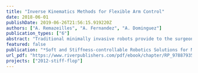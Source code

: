```yaml
---
title: "Inverse Kinematics Methods for Flexible Arm Control"
date: 2018-06-01
publishDate: 2019-06-26T21:56:15.919220Z
authors: ["A. Remazeilles", "A. Fernandez", "A. Dominguez"]
publication_types: ["6"]
abstract: "Traditional minimally invasive robots provide to the surgeon an interface for controlling the tip of the endoscopic arm in Cartesian space. We proposed therefore a similar interface for the STIFF-FLOP robot. The direct control of the tip pose was provided by an inverse kinematics component, computing the appropriate STIFF-FLOP robot configuration. Due to the flexibility of the arm modules, we have organized the inverse kinematics into two layers. The first one handles the inverse kinematics in a generic way. It is based on a numerical estimation of the robot. This layer is generic in the sense that it can incorporate any module representation, as long as the module representation provides a forward kinematics mechanism. The second layer concerns the kinematic modeling of the flexible modules, and has to provide forward kinematics functionalities for the upper model. Instead of the standard constant curvature parameters, we are proposing two other representations, one using each module tip position, and the other one directly using the chamber lengths. The flexible modules are connected to a robotic arm through a rigid rod, to extend the operational space of the system. The robotic arm pose is encoded with an adaptation of the spherical coordinate system to ensure that the rod entering the human body respects the single insertion point constraint. By defining a forward kinematics for the rod pose, the external robot end effector is implicitly embedded into the general inverse kinematics scheme, so that the estimation of the flexible modules’ configurations and the pose of the robot end-effector are all computed together to follow the motion requests provided by the surgeon.."
featured: false
publication: "*Soft and Stiffness-controllable Robotics Solutions for Minimally Invasive Surgery: The STIFF-FLOP Approach*"
url_pdf: "https://www.riverpublishers.com/pdf/ebook/chapter/RP_9788793519718C9.pdf"
projects: ["2012-stiff-flop"]
---
```

